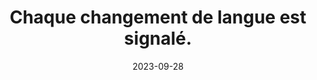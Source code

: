 ---
N: '127'
Rubrique: Internationalisation
title: Chaque changement de langue est signalé. 
detail: Chaque changement de langue est signalé. 
abstract: 
categories: [" Internationalisation"]
agrege: O4127-E038
opquast: '4 127'
indiceebook: '38'
description: "Règle n° 038"
before: "037"
weight: "038"
after: "039"
actif: '1'
layout: rules
date: 2023-09-28
tags: ["", ""]
objectif: ["", ""]
Meo: [""]
Controle: [""
]
epubcheck: 
ace: 
humancheck: true
Source: ["Opquast"]
Referentiel: [""]
steps: ["", ""]
---